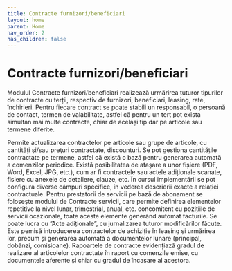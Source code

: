 ```yaml
---
title: Contracte furnizori/beneficiari
layout: home
parent: Home
nav_order: 2
has_children: false
---
```

# Contracte furnizori/beneficiari

Modulul Contracte furnizori/beneficiari realizează urmărirea tuturor tipurilor de contracte cu terții, respectiv de furnizori, beneficiari, leasing, rate, închirieri. Pentru fiecare contract se poate stabili un responsabil, o persoană de contact, termen de valabilitate, astfel că pentru un terț pot exista simultan mai multe contracte, chiar de același tip dar pe articole sau termene diferite.

Permite actualizarea contractelor pe articole sau grupe de articole, cu cantități și/sau preţuri contractate, discounturi.
Se pot gestiona cantitățile contractate pe termene, astfel că există o bază pentru generarea automată a comenzilor periodice.
Există posibilitatea de ataşare a unor fișiere (PDF, Word, Excel, JPG, etc.), cum ar fi contractele sau actele adiționale scanate, fisiere cu anexele de detaliere, clauze, etc.
În cursul implementării se pot configura diverse câmpuri specifice, în vederea descrierii exacte a relației contractuale.
Pentru prestatorii de servicii pe bază de abonament se folosește modulul de Contracte servicii, care permite definirea elementelor repetitive la nivel lunar, trimestrial, anual, etc. concomitent cu pozițiile de servicii ocazionale, toate aceste elemente generând automat facturile.
Se poate lucra cu ”Acte adiționale”, cu jurnalizarea tuturor modificărilor făcute.
Este pemisă introducerea contractelor de achiziție în leasing și urmărirea lor, precum și generarea automată a documentelor lunare (principal, dobânzi, comisioane).
Rapoartele de contracte evidențiază gradul de realizare al articolelor contractate în raport cu comenzile emise, cu documentele aferente și chiar cu gradul de încasare al acestora.
